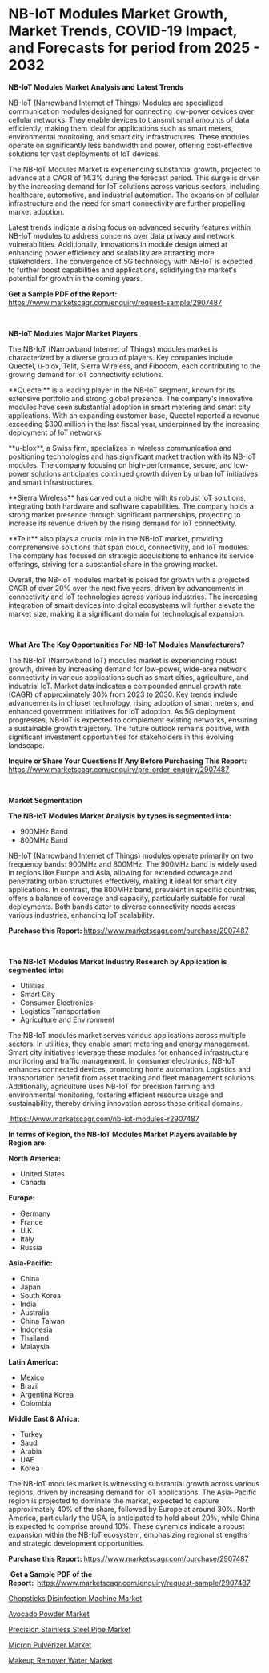 <p><h1>NB-IoT Modules Market Growth, Market Trends, COVID-19 Impact, and Forecasts for period from 2025 - 2032</h1></p><p><strong>NB-IoT Modules Market Analysis and Latest Trends</strong></p>
<p><p>NB-IoT (Narrowband Internet of Things) Modules are specialized communication modules designed for connecting low-power devices over cellular networks. They enable devices to transmit small amounts of data efficiently, making them ideal for applications such as smart meters, environmental monitoring, and smart city infrastructures. These modules operate on significantly less bandwidth and power, offering cost-effective solutions for vast deployments of IoT devices.</p><p>The NB-IoT Modules Market is experiencing substantial growth, projected to advance at a CAGR of 14.3% during the forecast period. This surge is driven by the increasing demand for IoT solutions across various sectors, including healthcare, automotive, and industrial automation. The expansion of cellular infrastructure and the need for smart connectivity are further propelling market adoption. </p><p>Latest trends indicate a rising focus on advanced security features within NB-IoT modules to address concerns over data privacy and network vulnerabilities. Additionally, innovations in module design aimed at enhancing power efficiency and scalability are attracting more stakeholders. The convergence of 5G technology with NB-IoT is expected to further boost capabilities and applications, solidifying the market's potential for growth in the coming years.</p></p>
<p><strong>Get a Sample PDF of the Report:&nbsp;</strong> <a href="https://www.marketscagr.com/enquiry/request-sample/2907487?utm_campaign=1868&utm_medium=2&utm_source=Github&utm_content=ia&utm_term=12032025&utm_id=nb-iot-modules">https://www.marketscagr.com/enquiry/request-sample/2907487</a></p>
<p>&nbsp;</p>
<p><strong>NB-IoT Modules Major Market Players</strong></p>
<p><p>The NB-IoT (Narrowband Internet of Things) modules market is characterized by a diverse group of players. Key companies include Quectel, u-blox, Telit, Sierra Wireless, and Fibocom, each contributing to the growing demand for IoT connectivity solutions.</p><p>**Quectel** is a leading player in the NB-IoT segment, known for its extensive portfolio and strong global presence. The company's innovative modules have seen substantial adoption in smart metering and smart city applications. With an expanding customer base, Quectel reported a revenue exceeding $300 million in the last fiscal year, underpinned by the increasing deployment of IoT networks.</p><p>**u-blox**, a Swiss firm, specializes in wireless communication and positioning technologies and has significant market traction with its NB-IoT modules. The company focusing on high-performance, secure, and low-power solutions anticipates continued growth driven by urban IoT initiatives and smart infrastructures.</p><p>**Sierra Wireless** has carved out a niche with its robust IoT solutions, integrating both hardware and software capabilities. The company holds a strong market presence through significant partnerships, projecting to increase its revenue driven by the rising demand for IoT connectivity.</p><p>**Telit** also plays a crucial role in the NB-IoT market, providing comprehensive solutions that span cloud, connectivity, and IoT modules. The company has focused on strategic acquisitions to enhance its service offerings, striving for a substantial share in the growing market.</p><p>Overall, the NB-IoT modules market is poised for growth with a projected CAGR of over 20% over the next five years, driven by advancements in connectivity and IoT technologies across various industries. The increasing integration of smart devices into digital ecosystems will further elevate the market size, making it a significant domain for technological expansion.</p></p>
<p>&nbsp;</p>
<p><strong>What Are The Key Opportunities For NB-IoT Modules Manufacturers?</strong></p>
<p><p>The NB-IoT (Narrowband IoT) modules market is experiencing robust growth, driven by increasing demand for low-power, wide-area network connectivity in various applications such as smart cities, agriculture, and industrial IoT. Market data indicates a compounded annual growth rate (CAGR) of approximately 30% from 2023 to 2030. Key trends include advancements in chipset technology, rising adoption of smart meters, and enhanced government initiatives for IoT adoption. As 5G deployment progresses, NB-IoT is expected to complement existing networks, ensuring a sustainable growth trajectory. The future outlook remains positive, with significant investment opportunities for stakeholders in this evolving landscape.</p></p>
<p><strong>Inquire or Share Your Questions If Any Before Purchasing This Report:</strong> <a href="https://www.marketscagr.com/enquiry/pre-order-enquiry/2907487?utm_campaign=1868&utm_medium=2&utm_source=Github&utm_content=ia&utm_term=12032025&utm_id=nb-iot-modules">https://www.marketscagr.com/enquiry/pre-order-enquiry/2907487</a></p>
<p>&nbsp;</p>
<p><strong>Market Segmentation</strong></p>
<p><strong>The NB-IoT Modules Market Analysis by types is segmented into:</strong></p>
<p><ul><li>900MHz Band</li><li>800MHz Band</li></ul></p>
<p><p>NB-IoT (Narrowband Internet of Things) modules operate primarily on two frequency bands: 900MHz and 800MHz. The 900MHz band is widely used in regions like Europe and Asia, allowing for extended coverage and penetrating urban structures effectively, making it ideal for smart city applications. In contrast, the 800MHz band, prevalent in specific countries, offers a balance of coverage and capacity, particularly suitable for rural deployments. Both bands cater to diverse connectivity needs across various industries, enhancing IoT scalability.</p></p>
<p><strong>Purchase this Report:&nbsp;</strong><a href="https://www.marketscagr.com/purchase/2907487?utm_campaign=1868&utm_medium=2&utm_source=Github&utm_content=ia&utm_term=12032025&utm_id=nb-iot-modules">https://www.marketscagr.com/purchase/2907487</a></p>
<p>&nbsp;</p>
<p><strong>The NB-IoT Modules Market Industry Research by Application is segmented into:</strong></p>
<p><ul><li>Utilities</li><li>Smart City</li><li>Consumer Electronics</li><li>Logistics Transportation</li><li>Agriculture and Environment</li></ul></p>
<p><p>The NB-IoT modules market serves various applications across multiple sectors. In utilities, they enable smart metering and energy management. Smart city initiatives leverage these modules for enhanced infrastructure monitoring and traffic management. In consumer electronics, NB-IoT enhances connected devices, promoting home automation. Logistics and transportation benefit from asset tracking and fleet management solutions. Additionally, agriculture uses NB-IoT for precision farming and environmental monitoring, fostering efficient resource usage and sustainability, thereby driving innovation across these critical domains.</p></p>
<p><a href="https://www.marketscagr.com/nb-iot-modules-r2907487?utm_campaign=1868&utm_medium=2&utm_source=Github&utm_content=ia&utm_term=12032025&utm_id=nb-iot-modules">&nbsp;https://www.marketscagr.com/nb-iot-modules-r2907487</a></p>
<p><strong>In terms of Region, the NB-IoT Modules Market Players available by Region are:</strong></p>
<p>
    <p> <strong> North America: </strong>
        <ul>
            <li>United States</li>
            <li>Canada</li>
        </ul>
        </p> 
    <p> <strong> Europe: </strong>
        <ul>
            <li>Germany</li>
            <li>France</li>
            <li>U.K.</li>
            <li>Italy</li>
            <li>Russia</li>
        </ul>
        </p> 
    <p> <strong> Asia-Pacific: </strong>
        <ul>
            <li>China</li>
            <li>Japan</li>
            <li>South Korea</li>
            <li>India</li>
            <li>Australia</li>
            <li>China Taiwan</li>
            <li>Indonesia</li>
            <li>Thailand</li>
            <li>Malaysia</li>
        </ul>
        </p> 
    <p> <strong> Latin America: </strong>
        <ul>
            <li>Mexico</li>
            <li>Brazil</li>
            <li>Argentina Korea</li>
            <li>Colombia</li>
        </ul>
        </p> 
    <p> <strong> Middle East & Africa: </strong>
        <ul>
            <li>Turkey</li>
            <li>Saudi</li>
            <li>Arabia</li>
            <li>UAE</li>
            <li>Korea</li>
        </ul>
    </p>
    </p>
<p><p>The NB-IoT modules market is witnessing substantial growth across various regions, driven by increasing demand for IoT applications. The Asia-Pacific region is projected to dominate the market, expected to capture approximately 40% of the share, followed by Europe at around 30%. North America, particularly the USA, is anticipated to hold about 20%, while China is expected to comprise around 10%. These dynamics indicate a robust expansion within the NB-IoT ecosystem, emphasizing regional strengths and strategic development opportunities.</p></p>
<p><strong>Purchase this Report: </strong><a href="https://www.marketscagr.com/purchase/2907487?utm_campaign=1868&utm_medium=2&utm_source=Github&utm_content=ia&utm_term=12032025&utm_id=nb-iot-modules">https://www.marketscagr.com/purchase/2907487</a></p>
<p>&nbsp;<strong>Get a Sample PDF of the Report:&nbsp;&nbsp;</strong><a href="https://www.marketscagr.com/enquiry/request-sample/2907487?utm_campaign=1868&utm_medium=2&utm_source=Github&utm_content=ia&utm_term=12032025&utm_id=nb-iot-modules">https://www.marketscagr.com/enquiry/request-sample/2907487</a></p>
<p><strong></strong></p>
<p><p><a href="https://github.com/ertssmelov0/Market-Research-Report-List-1/blob/main/chopsticks-disinfection-machine-market.md?utm_campaign=1868&utm_medium=2&utm_source=Github&utm_content=ia&utm_term=12032025&utm_id=nb-iot-modules">Chopsticks Disinfection Machine Market</a></p><p><a href="https://github.com/pupekironim/Market-Research-Report-List-1/blob/main/avocado-powder-market.md?utm_campaign=1868&utm_medium=2&utm_source=Github&utm_content=ia&utm_term=12032025&utm_id=nb-iot-modules">Avocado Powder Market</a></p><p><a href="https://github.com/astadtetcha28/Market-Research-Report-List-1/blob/main/precision-stainless-steel-pipe-market.md?utm_campaign=1868&utm_medium=2&utm_source=Github&utm_content=ia&utm_term=12032025&utm_id=nb-iot-modules">Precision Stainless Steel Pipe Market</a></p><p><a href="https://github.com/yakobotege/Market-Research-Report-List-1/blob/main/micron-pulverizer-market.md?utm_campaign=1868&utm_medium=2&utm_source=Github&utm_content=ia&utm_term=12032025&utm_id=nb-iot-modules">Micron Pulverizer Market</a></p><p><a href="https://github.com/siriocooch4a/Market-Research-Report-List-1/blob/main/makeup-remover-water-market.md?utm_campaign=1868&utm_medium=2&utm_source=Github&utm_content=ia&utm_term=12032025&utm_id=nb-iot-modules">Makeup Remover Water Market</a></p></p>